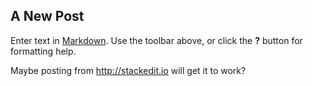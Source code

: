 ## A New Post

Enter text in [Markdown](http://daringfireball.net/projects/markdown/). Use the toolbar above, or click the **?** button for formatting help.

Maybe posting from http://stackedit.io will get it to work?